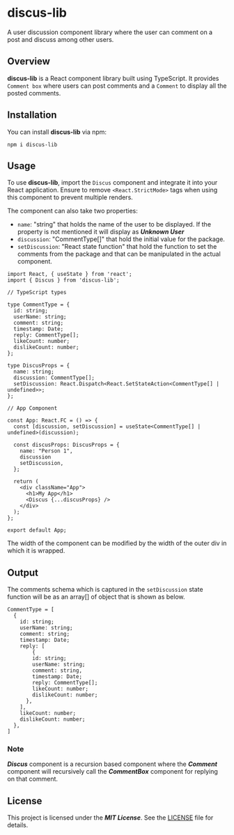 # discus-lib

A user discussion component library where the user can comment on a post and discuss among other users.

## Overview

**discus-lib** is a React component library built using TypeScript. It provides `Comment box` where users can post comments and a `Comment` to display all the posted comments.

## Installation

You can install **discus-lib** via npm:

```
npm i discus-lib
```

## Usage

To use **discus-lib**, import the `Discus` component and integrate it into your React application. Ensure to remove `<React.StrictMode>` tags when using this component to prevent multiple renders.

The component can also take two properties:
 * `name`: "string" that holds the name of the user to be displayed. If the property is not mentioned it will display as *__Unknown User__*
 * `discussion`: "CommentType[]" that hold the initial value for the package.
 * `setDiscussion`: "React state function" that hold the function to set the comments from the package and that can be manipulated in the actual component.

```node
import React, { useState } from 'react';
import { Discus } from 'discus-lib';

// TypeScript types

type CommentType = {
  id: string;
  userName: string;
  comment: string;
  timestamp: Date;
  reply: CommentType[];
  likeCount: number;
  dislikeCount: number;
};

type DiscusProps = {
  name: string;
  discussion: CommentType[];
  setDiscussion: React.Dispatch<React.SetStateAction<CommentType[] | undefined>>;
};

// App Component

const App: React.FC = () => {
  const [discussion, setDiscussion] = useState<CommentType[] | undefined>(discussion);

  const discusProps: DiscusProps = {
    name: "Person 1",
    discussion
    setDiscussion,
  };

  return (
    <div className="App">
      <h1>My App</h1>
      <Discus {...discusProps} />
    </div>
  );
};

export default App;
```

The width of the component can be modified by the width of the outer div in which it is wrapped.

## Output 

The comments schema which is captured in the `setDiscussion` state function will be as an array[] of object that is shown as below.

```
CommentType = [
  {
    id: string;
    userName: string;
    comment: string;
    timestamp: Date;
    reply: [
        {
        id: string;
        userName: string;
        comment: string,
        timestamp: Date;
        reply: CommentType[];
        likeCount: number;
        dislikeCount: number;
      },
    ],
    likeCount: number;
    dislikeCount: number;
  },
]
```

### Note

*__Discus__* component is a recursion based component where the *__Comment__* component will recursively call the *__CommentBox__* component for replying on that comment.

## License

This project is licensed under the *__MIT License__*. See the [LICENSE](https://docs.npmjs.com/policies/npm-license) file for details.
